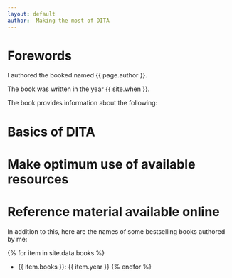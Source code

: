 ```yaml
---
layout: default
author:  Making the most of DITA
---
```


# Forewords

I authored the booked named {{ page.author }}.

The book was written in the year {{ site.when }}.

The book provides information about the following:

# Basics of DITA 
# Make optimum use of available resources
# Reference material available online

In addition to this, here are the names of some bestselling books authored by me:

{% for item in site.data.books %}
- {{ item.books }}: {{ item.year }}
{% endfor %}
 
  



